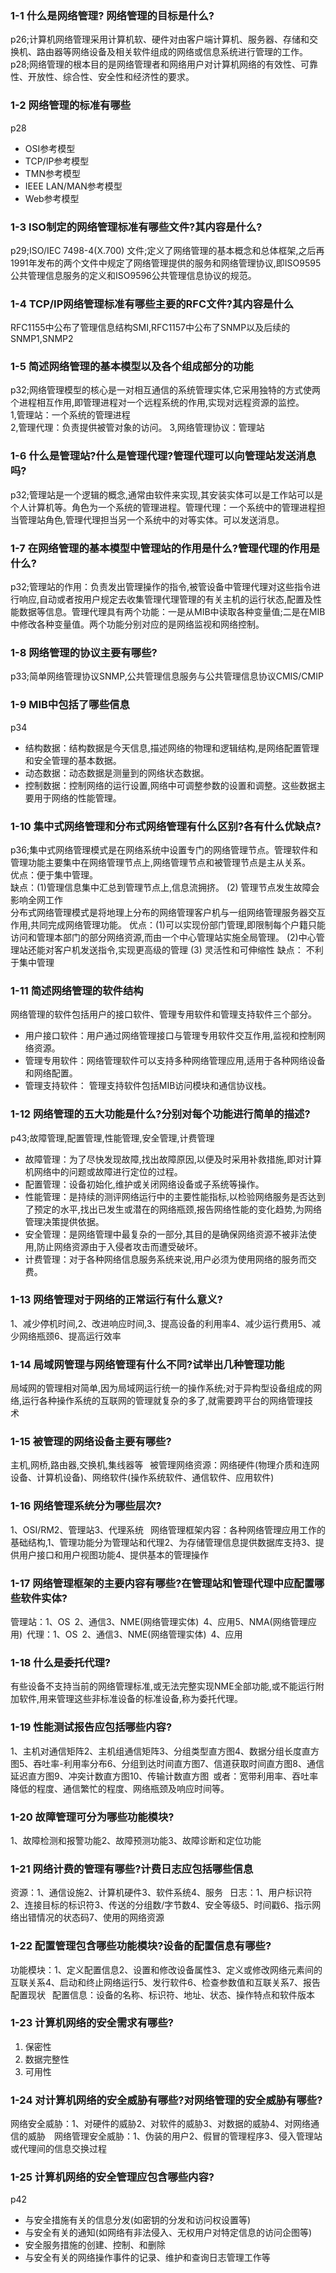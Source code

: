 ### 1-1 什么是网络管理? 网络管理的目标是什么?  
p26;计算机网络管理采用计算机软、硬件对由客户端计算机、服务器、存储和交换机、路由器等网络设备及相关软件组成的网络或信息系统进行管理的工作。   
p28;网络管理的根本目的是网络管理者和网络用户对计算机网络的有效性、可靠性、开放性、综合性、安全性和经济性的要求。

### 1-2 网络管理的标准有哪些
p28
- OSI参考模型  
- TCP/IP参考模型
- TMN参考模型
- IEEE LAN/MAN参考模型
- Web参考模型
### 1-3 ISO制定的网络管理标准有哪些文件?其内容是什么?
p29;ISO/IEC 7498-4(X.700) 文件;定义了网络管理的基本概念和总体框架,之后再1991年发布的两个文件中规定了网络管理提供的服务和网络管理协议,即ISO9595公共管理信息服务的定义和ISO9596公共管理信息协议的规范。
### 1-4 TCP/IP网络管理标准有哪些主要的RFC文件?其内容是什么
RFC1155中公布了管理信息结构SMI,RFC1157中公布了SNMP以及后续的SNMP1,SNMP2
### 1-5 简述网络管理的基本模型以及各个组成部分的功能
p32;网络管理模型的核心是一对相互通信的系统管理实体,它采用独特的方式使两个进程相互作用,即管理进程对一个远程系统的作用,实现对远程资源的监控。  
1,管理站：一个系统的管理进程  
2,管理代理：负责提供被管对象的访问。
3,网络管理协议：管理站
### 1-6 什么是管理站?什么是管理代理?管理代理可以向管理站发送消息吗?
p32;管理站是一个逻辑的概念,通常由软件来实现,其安装实体可以是工作站可以是个人计算机等。角色为一个系统的管理进程。管理代理：一个系统中的管理进程担当管理站角色,管理代理担当另一个系统中的对等实体。可以发送消息。
### 1-7 在网络管理的基本模型中管理站的作用是什么?管理代理的作用是什么?
p32;管理站的作用：负责发出管理操作的指令,被管设备中管理代理对这些指令进行响应,自动或者按用户规定去收集管理代理管理的有关主机的运行状态,配置及性能数据等信息。管理代理具有两个功能：一是从MIB中读取各种变量值;二是在MIB中修改各种变量值。两个功能分别对应的是网络监视和网络控制。
### 1-8 网络管理的协议主要有哪些?
p33;简单网络管理协议SNMP,公共管理信息服务与公共管理信息协议CMIS/CMIP
### 1-9 MIB中包括了哪些信息
p34
- 结构数据：结构数据是今天信息,描述网络的物理和逻辑结构,是网络配置管理和安全管理的基本数据。
- 动态数据：动态数据是测量到的网络状态数据。
- 控制数据：控制网络的运行设置,网络中可调整参数的设置和调整。这些数据主要用于网络的性能管理。
### 1-10 集中式网络管理和分布式网络管理有什么区别?各有什么优缺点?
p36;集中式网络管理模式是在网络系统中设置专门的网络管理节点。管理软件和管理功能主要集中在网络管理节点上,网络管理节点和被管理节点是主从关系。  
优点：便于集中管理。  
缺点：(1)管理信息集中汇总到管理节点上,信息流拥挤。
(2) 管理节点发生故障会影响全网工作  
分布式网络管理模式是将地理上分布的网络管理客户机与一组网络管理服务器交互作用,共同完成网络管理功能。
优点：(1)可以实现份部门管理,即限制每个户籍只能访问和管理本部门的部分网络资源,而由一个中心管理站实施全局管理。
(2)中心管理站还能对客户机发送指令,实现更高级的管理
(3) 灵活性和可伸缩性
缺点：
不利于集中管理
### 1-11 简述网络管理的软件结构
网络管理的软件包括用户的接口软件、管理专用软件和管理支持软件三个部分。  
- 用户接口软件：用户通过网络管理接口与管理专用软件交互作用,监视和控制网络资源。 
- 管理专用软件：网络管理软件可以支持多种网络管理应用,适用于各种网络设备和网络配置。  
- 管理支持软件： 管理支持软件包括MIB访问模块和通信协议栈。
### 1-12 网络管理的五大功能是什么?分别对每个功能进行简单的描述?
p43;故障管理,配置管理,性能管理,安全管理,计费管理  
- 故障管理：为了尽快发现故障,找出故障原因,以便及时采用补救措施,即对计算机网络中的问题或故障进行定位的过程。
- 配置管理：设备初始化,维护或关闭网络设备或子系统等操作。
- 性能管理：是持续的测评网络运行中的主要性能指标,以检验网络服务是否达到了预定的水平,找出已发生或潜在的网络瓶颈,报告网络性能的变化趋势,为网络管理决策提供依据。
- 安全管理：是网络管理中最复杂的一部分,其目的是确保网络资源不被非法使用,防止网络资源由于入侵者攻击而遭受破坏。  
- 计费管理：对于各种网络信息服务系统来说,用户必须为使用网络的服务而交费。
### 1-13 网络管理对于网络的正常运行有什么意义?
1、减少停机时间,2、改进响应时间,3、提高设备的利用率4、减少运行费用5、减少网络瓶颈6、提高运行效率
### 1-14 局域网管理与网络管理有什么不同?试举出几种管理功能
局域网的管理相对简单,因为局域网运行统一的操作系统;对于异构型设备组成的网络,运行各种操作系统的互联网的管理就复杂的多了,就需要跨平台的网络管理技术 
### 1-15 被管理的网络设备主要有哪些?
主机,网桥,路由器,交换机,集线器等  被管理网络资源：网络硬件(物理介质和连网设备、计算机设备)、网络软件(操作系统软件、通信软件、应用软件)
### 1-16 网络管理系统分为哪些层次?
1、OSI/RM2、管理站3、代理系统  网络管理框架内容：各种网络管理应用工作的基础结构,1、管理功能分为管理站和代理2、为存储管理信息提供数据库支持3、提供用户接口和用户视图功能4、提供基本的管理操作 
### 1-17 网络管理框架的主要内容有哪些?在管理站和管理代理中应配置哪些软件实体?
管理站：1、OS 2、通信3、NME(网络管理实体) 4、应用5、NMA(网络管理应用) 代理：1、OS 2、通信3、NME(网络管理实体) 4、应用
### 1-18 什么是委托代理?
有些设备不支持当前的网络管理标准,或无法完整实现NME全部功能,或不能运行附加软件,用来管理这些非标准设备的标准设备,称为委托代理。
### 1-19 性能测试报告应包括哪些内容?
1、主机对通信矩阵2、主机组通信矩阵3、分组类型直方图4、数据分组长度直方图5、吞吐率-利用率分布6、分组到达时间直方图7、信道获取时间直方图8、通信延迟直方图9、冲突计数直方图10、传输计数直方图 或者：宽带利用率、吞吐率降低的程度、通信繁忙的程度、网络瓶颈及响应时间等。
### 1-20 故障管理可分为哪些功能模块?
1、故障检测和报警功能2、故障预测功能3、故障诊断和定位功能
### 1-21 网络计费的管理有哪些?计费日志应包括哪些信息
资源：1、通信设施2、计算机硬件3、软件系统4、服务  日志：1、用户标识符2、连接目标的标识符3、传送的分组数/字节数4、安全等级5、时间戳6、指示网络出错情况的状态码7、使用的网络资源
### 1-22 配置管理包含哪些功能模块?设备的配置信息有哪些?
功能模块：1、定义配置信息2、设置和修改设备属性3、定义或修改网络元素间的互联关系4、启动和终止网络运行5、发行软件6、检查参数值和互联关系7、报告配置现状  配置信息：设备的名称、标识符、地址、状态、操作特点和软件版本
### 1-23 计算机网络的安全需求有哪些?
1. 保密性
2. 数据完整性
3. 可用性
### 1-24 对计算机网络的安全威胁有哪些?对网络管理的安全威胁有哪些?
网络安全威胁：1、对硬件的威胁2、对软件的威胁3、对数据的威胁4、对网络通信的威胁  网络管理安全威胁：1、伪装的用户2、假冒的管理程序3、侵入管理站或代理间的信息交换过程 
### 1-25 计算机网络的安全管理应包含哪些内容?
p42
- 与安全措施有关的信息分发(如密钥的分发和访问权设置等)
- 与安全有关的通知(如网络有非法侵入、无权用户对特定信息的访问企图等)
- 安全服务措施的创建、控制、和删除
- 与安全有关的网络操作事件的记录、维护和查询日志管理工作等
